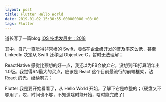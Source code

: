 ```yaml
---
layout: post
title: Flutter Hello World
date: 2019-01-02 15:30:35.000000000 +08:00
tags: Flutter
---
```


道长写了一篇blog:[iOS 技术发展史：2018](https://www.jianshu.com/p/e37184b8587b?utm_campaign=maleskine&utm_content=note&utm_medium=reader_share&utm_source=weibo)

其中，自己一直觉得非常棒的 Swift，竟然在企业级开发的普及率这么低，甚至LinkedIn 决定从 Swift 迁移回 Objective-C，暂时无法理解；

ReactNative 感觉比预想的好一点，我还以为FB会放弃它，没想到FB打算明年出1.0版。我觉得RN最大的买点，应该是 React 这个目前最流行的前端框架，沾 React 的光，继续努力；

Flutter 我是要开始看看了，从 Hello World 开始，了解下它是咋整的；（硬盘又不够用了，哎，时间也不够，不知道啥时能开始，啥时能完成了）

## 

